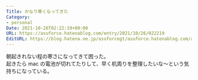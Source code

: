 ```yaml
---
Title: かなり寒くなってきた
Category:
- personal
Date: 2021-10-26T02:22:19+09:00
URL: https://asuforce.hatenablog.com/entry/2021/10/26/022219
EditURL: https://blog.hatena.ne.jp/asuforcegt/asuforce.hatenablog.com/atom/entry/13574176438026339137
---
```


朝起きれない程の寒さになってきて困った。  
起きたら  mac の電池が切れてたりして、早く机周りを整理したいな〜という気持ちになっている。
